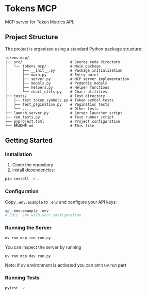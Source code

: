 # Tokens MCP

MCP server for Token Metrics API.

## Project Structure

The project is organized using a standard Python package structure:

```
tokens-mcp/
├── src/                      # Source code directory
│   └── tokens_mcp/           # Main package
│       ├── __init__.py       # Package initialization
│       ├── main.py           # Entry point
│       ├── server.py         # MCP server implementation
│       ├── models.py         # Pydantic models
│       ├── helpers.py        # Helper functions
│       └── chart_utils.py    # Chart utilities
├── tests/                    # Test directory
│   ├── test_token_symbols.py # Token symbol tests
│   ├── test_pagination.py    # Pagination tests
│   └── ...                   # Other tests
├── launch_server.py          # Server launcher script
├── run_tests.py              # Test runner script
├── pyproject.toml            # Project configuration
└── README.md                 # This file
```

## Getting Started

### Installation

1. Clone the repository
2. Install dependencies:

```bash
pip install -e .
```

### Configuration

Copy `.env.example` to `.env` and configure your API keys:

```bash
cp .env.example .env
# Edit .env with your configuration
```

### Running the Server

```bash
uv run mcp run run.py
```

You can inspect the server by running
```bash
uv run mcp dev run.py
```


Note: if uv environment is activated you can omit uv run part


### Running Tests

```bash
pytest -v
```
